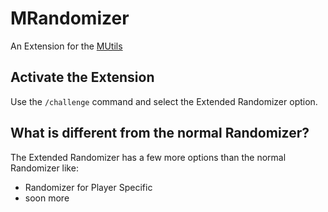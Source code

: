 # MRandomizer
An Extension for the [MUtils](https://mutils.net/)
## Activate the Extension
Use the `/challenge` command and select the Extended Randomizer option.

## What is different from the normal Randomizer?
The Extended Randomizer has a few more options than the normal Randomizer like:
- Randomizer for Player Specific
- soon more
